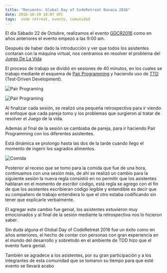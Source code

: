 ```yaml
---
title: "Recuento: Global Day of CodeRetreat Oaxaca 2016"
date: 2016-10-29 18:07 UTC
tags:  code retreat, evento, comunidad
---
```


El día Sábado 22 de Octubre, realizamos el evento [GDCR2016](http://globalday.coderetreat.org "Global Day of CodeRetreat 2016") como en años anteriores
el evento empezó a las 9:00 am.

Después de haber dado la introducción y ver que todos los asistentes contaran con la máquina virtual, nos centramos en resolver el problema del [Juego De La Vida](http://es.wikipedia.org/wiki/Juego_de_la_vida)  

El proceso de trabajo se dividió en sesiones de 40 minutos, en los cuales se trabajo mediante el esquema de [Pair Programming](https://es.wikipedia.org/wiki/Programaci%C3%B3n_en_pareja) y haciendo uso de [TTD](https://es.wikipedia.org/wiki/Desarrollo_guiado_por_pruebas) (Test-Driven Development).

![Pair Programing](/images/gdcr2016/gdcr-2.jpg 'Pair Programming')

![Pair Programing](/images/gdcr2016/gdcr-3.jpg 'Pair Programming')

Al finalizar cada sesión, se realizó una pequeña retrospectiva para ir viendo el enfoque que cada pareja tomo y los problemas que surgieron al tratar de resolver el Juego de la vida.

Además al final de la sesión se cambiaba de pareja, para ir haciendo Pair Programming con los diferentes asistentes.

Está dinámica se prolongo hasta las dos de la tarde cuando llego el momento de ingerir los sagrados alimentos.

![Comida](/images/gdcr2016/gdcr-1.jpeg 'Disfrutando de la comida')

Posterior al receso que se tomo para la comida que fue de una hora, continuamos con una sesión más, de ahí se realizó un cambio para la siguiente sesión
la nueva regla consistió en no permitir que los asistentes hablaran en el momento de escribir código, está regla se agrego con el fin de  que los asistentes escribieran código legible y entendible
es decir que su compañero de trabajo entendiera lo que el otro estaba codificando sin tener que explicarle verbalmente.

El agregar este cambio fue genial, los asistentes estuvieron muy emocionados y al final de la sesión mediante la retrospectiva nos lo hicieron saber.

Sin duda alguna el Global Day of CodeRetreat 2016 fue un éxito como en años anteriores, el hecho de contar con personas con gran experiencia en el mundo del desarrollo y sobretodo en el ambiente de TDD
hizo que el evento fuera genial.

También se agradece a los asistentes, por su gran participación y a los integrantes de esta comunidad que se tomaron su tiempo para que esté evento se llevará acabo

